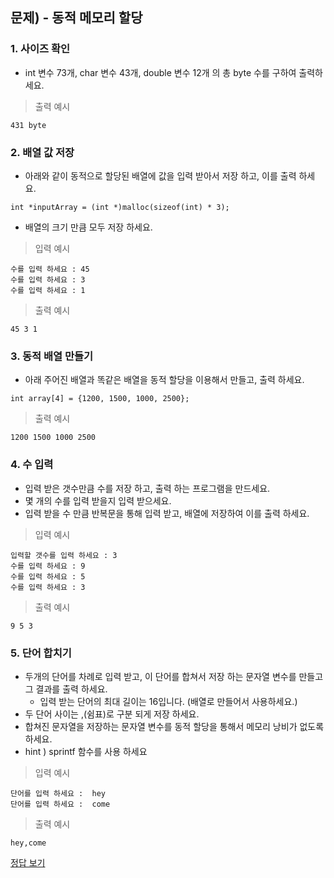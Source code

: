 ## 문제) - 동적 메모리 할당

### 1. 사이즈 확인

* int  변수 73개, char 변수 43개, double 변수 12개 의 총 byte 수를 구하여 출력하세요.

> 출력 예시 

```
431 byte
``` 

### 2. 배열 값 저장

* 아래와 같이 동적으로 할당된 배열에 값을 입력 받아서 저장 하고, 이를 출력 하세요. 

`int *inputArray = (int *)malloc(sizeof(int) * 3);`

* 배열의 크기 만큼 모두 저장 하세요.

> 입력 예시 

```
수를 입력 하세요 : 45
수를 입력 하세요 : 3
수를 입력 하세요 : 1
```

> 출력 예시 

```
45 3 1 
```

### 3. 동적 배열 만들기
* 아래 주어진 배열과 똑같은 배열을 동적 할당을 이용해서 만들고, 출력 하세요. 

`int array[4] = {1200, 1500, 1000, 2500};`

> 출력 예시 

```
1200 1500 1000 2500 
```

### 4. 수 입력
* 입력 받은 갯수만큼 수를 저장 하고, 출력 하는 프로그램을 만드세요. 
* 몇 개의 수를 입력 받을지 입력 받으세요. 
* 입력 받을 수 만큼 반복문을 통해 입력 받고, 배열에 저장하여 이를 출력 하세요.

> 입력 예시 

```
입력할 갯수를 입력 하세요 : 3
수를 입력 하세요 : 9
수를 입력 하세요 : 5
수를 입력 하세요 : 3
```

> 출력 예시 

```
9 5 3 
```

### 5. 단어 합치기

* 두개의 단어를 차례로 입력 받고, 이 단어를 합쳐서 저장 하는 문자열 변수를 만들고 그 결과를 출력 하세요. 
  * 입력 받는 단어의 최대 길이는 16입니다. (배열로 만들어서 사용하세요.)
* 두 단어 사이는 ,(쉼표)로 구분 되게 저장 하세요. 
* 합쳐진 문자열을 저장하는 문자열 변수를 동적 할당을 통해서 메모리 낭비가 없도록 하세요. 
* hint ) sprintf 함수를 사용 하세요

> 입력 예시 

```
단어를 입력 하세요 :  hey
단어를 입력 하세요 :  come
```

> 출력 예시 

```
hey,come
```


[정답 보기](test01.c)

